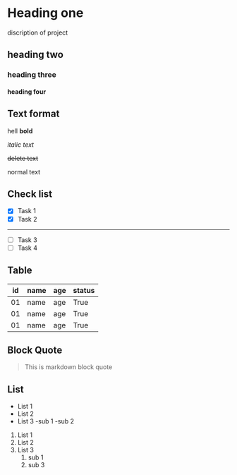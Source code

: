 # Heading one
discription of  project
## heading two
### heading three
#### heading four
## Text format
hell **bold**

*italic text*

~~delete text~~

normal text

## Check list
- [x] Task 1
- [x] Task 2
---
- [ ] Task 3
- [ ] Task 4

## Table
|id | name | age | status  |
|---| -----| ----|---------|
|01 | name | age | True    |
|01 | name | age | True    |
|01 | name | age | True    |

## Block Quote

> This is markdown block quote

## List
- List 1
- List 2
- List 3
    -sub 1
    -sub 2
    
1. List 1
2. List 2
3. List 3
    1. sub 1
    2. sub 3


